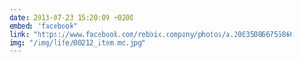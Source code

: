 ```yaml
---
date: 2013-07-23 15:20:09 +0200
embed: "facebook"
link: "https://www.facebook.com/rebbix.company/photos/a.200350866756866.24524.192737880851498/261440043981281/?type=3&theater"
img: "/img/life/00212_item.md.jpg"
---
```

